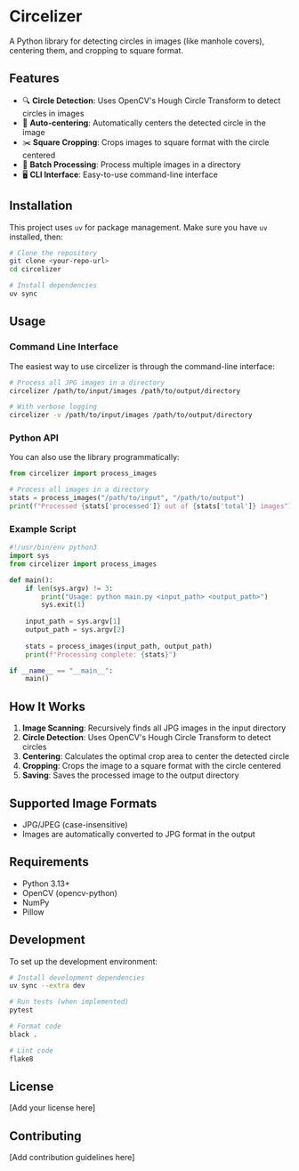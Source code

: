 # Circelizer

A Python library for detecting circles in images (like manhole covers), centering them, and cropping to square format.

## Features

- 🔍 **Circle Detection**: Uses OpenCV's Hough Circle Transform to detect circles in images
- 🎯 **Auto-centering**: Automatically centers the detected circle in the image
- ✂️ **Square Cropping**: Crops images to square format with the circle centered
- 📁 **Batch Processing**: Process multiple images in a directory
- 🖥️ **CLI Interface**: Easy-to-use command-line interface

## Installation

This project uses `uv` for package management. Make sure you have `uv` installed, then:

```bash
# Clone the repository
git clone <your-repo-url>
cd circelizer

# Install dependencies
uv sync
```

## Usage

### Command Line Interface

The easiest way to use circelizer is through the command-line interface:

```bash
# Process all JPG images in a directory
circelizer /path/to/input/images /path/to/output/directory

# With verbose logging
circelizer -v /path/to/input/images /path/to/output/directory
```

### Python API

You can also use the library programmatically:

```python
from circelizer import process_images

# Process all images in a directory
stats = process_images("/path/to/input", "/path/to/output")
print(f"Processed {stats['processed']} out of {stats['total']} images")
```

### Example Script

```python
#!/usr/bin/env python3
import sys
from circelizer import process_images

def main():
    if len(sys.argv) != 3:
        print("Usage: python main.py <input_path> <output_path>")
        sys.exit(1)
    
    input_path = sys.argv[1]
    output_path = sys.argv[2]
    
    stats = process_images(input_path, output_path)
    print(f"Processing complete: {stats}")

if __name__ == "__main__":
    main()
```

## How It Works

1. **Image Scanning**: Recursively finds all JPG images in the input directory
2. **Circle Detection**: Uses OpenCV's Hough Circle Transform to detect circles
3. **Centering**: Calculates the optimal crop area to center the detected circle
4. **Cropping**: Crops the image to a square format with the circle centered
5. **Saving**: Saves the processed image to the output directory

## Supported Image Formats

- JPG/JPEG (case-insensitive)
- Images are automatically converted to JPG format in the output

## Requirements

- Python 3.13+
- OpenCV (opencv-python)
- NumPy
- Pillow

## Development

To set up the development environment:

```bash
# Install development dependencies
uv sync --extra dev

# Run tests (when implemented)
pytest

# Format code
black .

# Lint code
flake8
```

## License

[Add your license here]

## Contributing

[Add contribution guidelines here]
